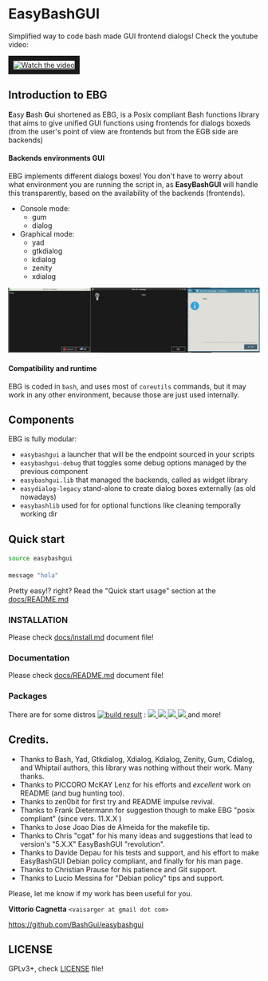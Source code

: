 EasyBashGUI
===========

Simplified way to code bash made GUI frontend dialogs! Check the youtube video:

<a href="http://www.youtube.com/watch?feature=player_embedded&v=FEn4doXmiX0" target="_blank">
 <img src="http://img.youtube.com/vi/FEn4doXmiX0/mqdefault.jpg" alt="Watch the video" width="240" height="180" border="10" />
</a>

## Introduction to EBG

**E**asy **B**ash **G**ui shortened as EBG, is a Posix compliant Bash functions 
library that aims to give unified GUI functions using frontends for dialogs boxeds 
(from the user's point of view are frontends but from the EGB side are backends)

#### Backends environments GUI

EBG implements different dialogs boxes! You don't have to worry about what 
environment you are running the script in, as **EasyBashGUI** will handle this 
transparently, based on the availability of the backends (frontends).

* Console mode:
  * gum
  * dialog
* Graphical mode:
  * yad
  * gtkdialog
  * kdialog
  * zenity
  * xdialog

![](docs/easybasguidialogs.jpeg)

#### Compatibility and runtime

EBG is coded in `bash`, and uses most of `coreutils` commands, but it may work in
any other environment, because those are just used internally.

## Components

EBG is fully modular:

* `easybashgui` a launcher that will be the endpoint sourced in your scripts
* `easybashgui-debug` that toggles some debug options managed by the previous component
* `easybashgui.lib` that managed the backends, called as widget library
* `easydialog-legacy` stand-alone to create dialog boxes externally (as old nowadays)
* `easybashlib` used for for optional functions like cleaning temporally working dir

## Quick start

``` bash
source easybashgui

message "hola"
```

Pretty easy!? right? Read the "Quick start usage" section at the [docs/README.md](docs/README.md#quick-start-usage)

### INSTALLATION

Please check [docs/install.md](docs/install.md) document file!

### Documentation

Please check [docs/README.md](docs/README.md) document file!

### Packages

There are for some distros [![build result](https://build.opensuse.org/projects/home:venenux:bashgui/packages/easybashgui/badge.svg?type=percent)](https://build.opensuse.org/package/show/home:venenux:bashgui/easybashgui) :  [![](https://img.shields.io/badge/Debian-A81D33?style=for-the-badge&logo=debian&logoColor=white) ![](https://img.shields.io/badge/Cent%20OS-262577?style=for-the-badge&logo=CentOS&logoColor=white) ![](https://img.shields.io/badge/Red%20Hat-EE0000?style=for-the-badge&logo=redhat&logoColor=white) ![](https://img.shields.io/badge/Ubuntu-E95420?style=for-the-badge&logo=ubuntu&logoColor=white) ](https://software.opensuse.org//download.html?project=home%3Avenenux%3Abashgui&package=easybashgui) and more!


## Credits.

* Thanks to Bash, Yad, Gtkdialog, Xdialog, Kdialog, Zenity, Gum, Cdialog, and Whiptail authors, this library was nothing without their work. Many thanks.
* Thanks to PICCORO McKAY Lenz for his efforts and *excellent* work on README (and bug hunting too).
* Thanks to zen0bit for first try and README impulse revival.
* Thanks to Frank Dietermann for suggestion though to make EBG "posix compliant" (since vers. 11.X.X )
* Thanks to Jose Joao Dias de Almeida for the makefile tip.
* Thanks to Chris "cgat" for his many ideas and suggestions that lead to version's "5.X.X" EasyBashGUI "revolution".
* Thanks to Davide Depau for his tests and support, and his effort to make EasyBashGUI Debian policy compliant, and finally for his man page.
* Thanks to Christian Prause for his patience and Git support.
* Thanks to Lucio Messina for "Debian policy" tips and support.

Please, let me know if my work has been useful for you.

**Vittorio Cagnetta** `<vaisarger at gmail dot com>`

https://github.com/BashGui/easybashgui

## LICENSE

GPLv3+, check [LICENSE](LICENSE) file!

